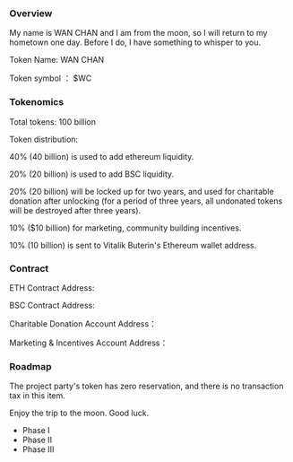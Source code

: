 ### Overview

My name is WAN CHAN and I am from the moon, so I will return to my hometown one day. Before I do, I have something to whisper to you.

Token Name: WAN CHAN

Token symbol ： $WC


### Tokenomics

Total tokens: 100 billion 

Token distribution: 

40% (40 billion) is used to add ethereum liquidity.

20% (20 billion) is used to add BSC liquidity.

20% (20 billion) will be locked up for two years, and used for charitable donation after unlocking (for a period of three years, all undonated tokens will be destroyed after three years). 

10% ($10 billion) for marketing, community building incentives. 

10% (10 billion) is sent to Vitalik Buterin's Ethereum wallet address. 


### Contract

ETH Contract Address: 

BSC Contract Address: 

Charitable Donation Account Address：

Marketing & Incentives Account Address：

### Roadmap

The project party's token has zero reservation, and there is no transaction tax in this item. 

Enjoy the trip to the moon. Good luck.

* Phase I
* Phase II
* Phase III
